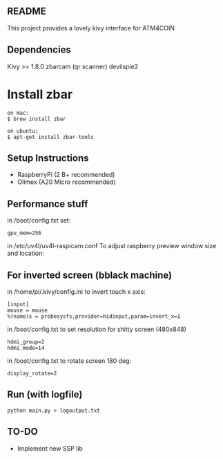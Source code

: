 README
------

This project provides a lovely kivy interface for ATM4COIN

Dependencies
------------

Kivy >= 1.8.0
zbarcam (qr scanner)
devilspie2

# Install zbar
    on mac:
    $ brew install zbar

    on ubuntu:
    $ apt-get install zbar-tools


Setup Instructions
------------------

*   RaspberryPi (2 B+ recommended)
*   Olimex (A20 Micro recommended)


Performance stuff
-----------------

in /boot/config.txt set:

    gpu_mem=256

in /etc/uv4l/uv4l-raspicam.conf To adjust raspberry preview window size and location:



For inverted screen (bblack machine)
-------------------

in /home/pi/.kivy/config.ini to invert touch x axis:

    [input]
    mouse = mouse
    %(name)s = probesysfs,provider=hidinput,param=invert_x=1

in /boot/config.txt to set resolution for shitty screen (480x848)

    hdmi_group=2
    hdmi_mode=14

in /boot/config.txt to rotate screen 180 deg:

    display_rotate=2

Run (with logfile)
------------------

    python main.py > logoutput.txt


TO-DO
-----
- Implement new SSP lib
